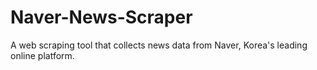# Naver-News-Scraper
A web scraping tool that collects news data from Naver, Korea's leading online platform.
